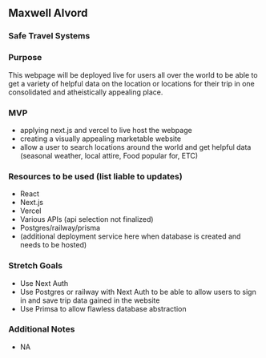 ## Maxwell Alvord

### Safe Travel Systems

### Purpose
This webpage will be deployed live for users all over the world to be able to get a variety of helpful data on the location or locations for their trip in one consolidated and atheistically appealing place.

### MVP
* applying next.js and vercel to live host the webpage
* creating a visually appealing marketable website
* allow a user to search locations around the world and get helpful data (seasonal weather, local attire, Food popular for, ETC)

### Resources to be used (list liable to updates)
* React
* Next.js
* Vercel
* Various APIs (api selection not finalized)
* Postgres/railway/prisma
* (additional deployment service here when database is created and needs to be hosted)

### Stretch Goals
* Use Next Auth
* Use Postgres or railway with Next Auth to be able to allow users to sign in and save trip data gained in the website
* Use Primsa to allow flawless database abstraction

### Additional Notes
* NA